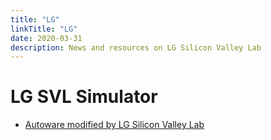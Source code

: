 ```yaml
---
title: "LG"
linkTitle: "LG"
date: 2020-03-31
description: News and resources on LG Silicon Valley Lab
---
```


# LG SVL Simulator

* [Autoware modified by LG Silicon Valley Lab](https://github.com/lgsvl/Autoware)
